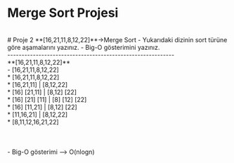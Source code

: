 # Merge Sort Projesi
<br>
# Proje 2
**[16,21,11,8,12,22]**->Merge Sort
- Yukarıdaki dizinin sort türüne göre aşamalarını yazınız.
- Big-O gösterimini yazınız.
<br>
-----------------------------------------------------------
<br>
**[16,21,11,8,12,22]** <br>
- [16,21,11,8,12,22] <br>
* [16,21,11,8,12,22] <br>
* [16,21,11]  |  [8,12,22] <br>
* [16] [21,11]  |  [8,12] [22] <br>
* [16] [21] [11]  |  [8] [12] [22] <br>
* [16] [11,21]   |   [8,12] [22] <br>
* [11,16,21]   |   [8,12,22] <br> 
* [8,11,12,16,21,22] <br>
<br><br><br>
- Big-O gösterimi --> O(nlogn)